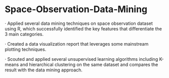 # Space-Observation-Data-Mining
·	Applied several data mining techniques on space observation dataset using R, which successfully identified the key features that differentiate the 3 main categories.
 
·	Created a data visualization report that leverages some mainstream plotting techniques.

·	Scouted and applied several unsupervised learning algorithms including K-means and hierarchical clustering on the same dataset and compares the result with the data mining approach.
